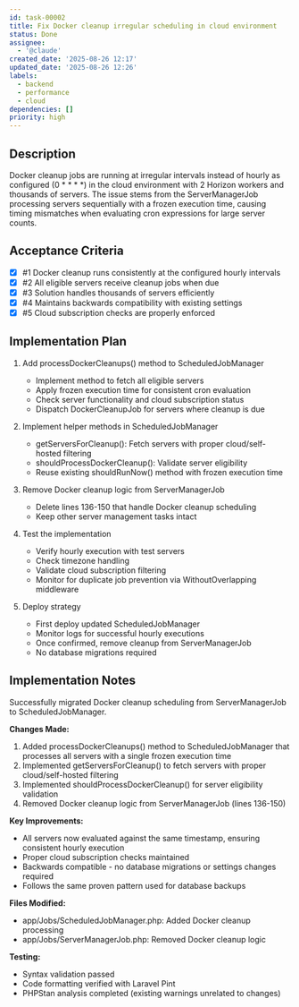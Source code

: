 ```yaml
---
id: task-00002
title: Fix Docker cleanup irregular scheduling in cloud environment
status: Done
assignee:
  - '@claude'
created_date: '2025-08-26 12:17'
updated_date: '2025-08-26 12:26'
labels:
  - backend
  - performance
  - cloud
dependencies: []
priority: high
---
```


## Description

Docker cleanup jobs are running at irregular intervals instead of hourly as configured (0 * * * *) in the cloud environment with 2 Horizon workers and thousands of servers. The issue stems from the ServerManagerJob processing servers sequentially with a frozen execution time, causing timing mismatches when evaluating cron expressions for large server counts.

## Acceptance Criteria
<!-- AC:BEGIN -->
- [x] #1 Docker cleanup runs consistently at the configured hourly intervals
- [x] #2 All eligible servers receive cleanup jobs when due
- [x] #3 Solution handles thousands of servers efficiently
- [x] #4 Maintains backwards compatibility with existing settings
- [x] #5 Cloud subscription checks are properly enforced
<!-- AC:END -->

## Implementation Plan

1. Add processDockerCleanups() method to ScheduledJobManager
   - Implement method to fetch all eligible servers
   - Apply frozen execution time for consistent cron evaluation
   - Check server functionality and cloud subscription status
   - Dispatch DockerCleanupJob for servers where cleanup is due

2. Implement helper methods in ScheduledJobManager
   - getServersForCleanup(): Fetch servers with proper cloud/self-hosted filtering
   - shouldProcessDockerCleanup(): Validate server eligibility
   - Reuse existing shouldRunNow() method with frozen execution time

3. Remove Docker cleanup logic from ServerManagerJob
   - Delete lines 136-150 that handle Docker cleanup scheduling
   - Keep other server management tasks intact

4. Test the implementation
   - Verify hourly execution with test servers
   - Check timezone handling
   - Validate cloud subscription filtering
   - Monitor for duplicate job prevention via WithoutOverlapping middleware

5. Deploy strategy
   - First deploy updated ScheduledJobManager
   - Monitor logs for successful hourly executions
   - Once confirmed, remove cleanup from ServerManagerJob
   - No database migrations required

## Implementation Notes

Successfully migrated Docker cleanup scheduling from ServerManagerJob to ScheduledJobManager.

**Changes Made:**
1. Added processDockerCleanups() method to ScheduledJobManager that processes all servers with a single frozen execution time
2. Implemented getServersForCleanup() to fetch servers with proper cloud/self-hosted filtering
3. Implemented shouldProcessDockerCleanup() for server eligibility validation
4. Removed Docker cleanup logic from ServerManagerJob (lines 136-150)

**Key Improvements:**
- All servers now evaluated against the same timestamp, ensuring consistent hourly execution
- Proper cloud subscription checks maintained
- Backwards compatible - no database migrations or settings changes required
- Follows the same proven pattern used for database backups

**Files Modified:**
- app/Jobs/ScheduledJobManager.php: Added Docker cleanup processing
- app/Jobs/ServerManagerJob.php: Removed Docker cleanup logic

**Testing:**
- Syntax validation passed
- Code formatting verified with Laravel Pint
- PHPStan analysis completed (existing warnings unrelated to changes)
